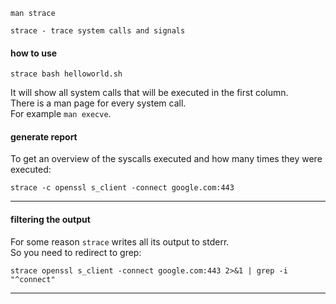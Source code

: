 ```
man strace
```

```
strace - trace system calls and signals
```

#### how to use

```
strace bash helloworld.sh
```

It will show all system calls that will be executed in the first column.\
There is a man page for every system call.\
For example `man execve`.

#### generate report

To get an overview of the syscalls executed and how many times they were executed:
```
strace -c openssl s_client -connect google.com:443
```

***

#### filtering the output

For some reason `strace` writes all its output to stderr.\
So you need to redirect to grep:
```
strace openssl s_client -connect google.com:443 2>&1 | grep -i "^connect"
```

***
